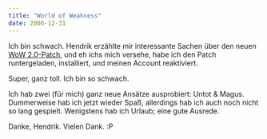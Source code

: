 ```yaml
---
title: "World of Weakness"
date: 2006-12-31
---
```


Ich bin schwach. Hendrik erzählte mir interessante Sachen über den neuen [WoW 2.0-Patch][1], und eh ichs mich versehe, habe ich den Patch runtergeladen,
installiert, und meinen Account reaktiviert.

Super, ganz toll. Ich bin so schwach.

Ich hab zwei (für mich) ganz neue Ansätze ausprobiert: Untot & Magus.
Dummerweise hab ich jetzt wieder Spaß, allerdings hab ich auch noch nicht so lang gespielt. Wenigstens hab ich Urlaub; eine gute Ausrede.

Danke, Hendrik. Vielen Dank. :P

[1]: http://www.wow-europe.com/de/patchnotes/patch-2010.html

